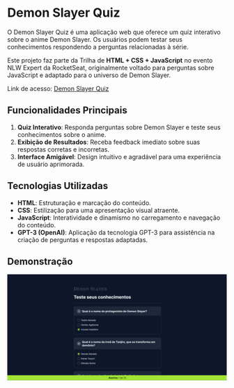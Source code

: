 # Demon Slayer Quiz

O Demon Slayer Quiz é uma aplicação web que oferece um quiz interativo sobre o anime Demon Slayer. Os usuários podem testar seus conhecimentos respondendo a perguntas relacionadas à série.

Este projeto faz parte da Trilha de **HTML + CSS + JavaScript** no evento NLW Expert da RocketSeat, originalmente voltado para perguntas sobre JavaScript e adaptado para o universo de Demon Slayer.

Link de acesso: [Demon Slayer Quiz](https://emilaynerodrigues.github.io/demon-slayer-quiz/)

## Funcionalidades Principais

1. **Quiz Interativo**: Responda perguntas sobre Demon Slayer e teste seus conhecimentos sobre o anime.
2. **Exibição de Resultados**: Receba feedback imediato sobre suas respostas corretas e incorretas.
3. **Interface Amigável**: Design intuitivo e agradável para uma experiência de usuário aprimorada.

## Tecnologias Utilizadas

- **HTML**: Estruturação e marcação do conteúdo.
- **CSS**: Estilização para uma apresentação visual atraente.
- **JavaScript**: Interatividade e dinamismo no carregamento e navegação do conteúdo.
- **GPT-3 (OpenAI)**: Aplicação da tecnologia GPT-3 para assistência na criação de perguntas e respostas adaptadas.

## Demonstração

![Demonstração](demo.gif)
